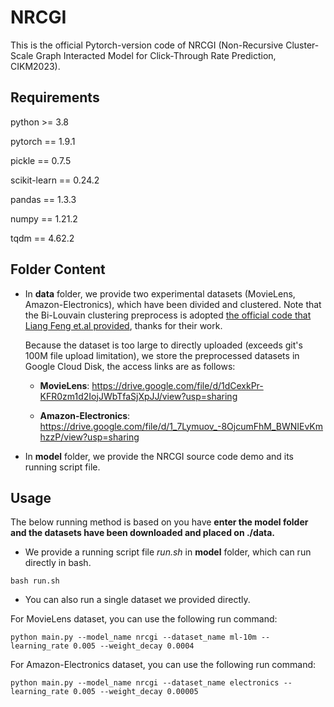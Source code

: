 # NRCGI
This is the official Pytorch-version code of NRCGI (Non-Recursive Cluster-Scale Graph Interacted Model for Click-Through Rate Prediction, CIKM2023).

## Requirements
python >= 3.8

pytorch == 1.9.1

pickle == 0.7.5

scikit-learn == 0.24.2

pandas == 1.3.3

numpy == 1.21.2

tqdm == 4.62.2

## Folder Content
* In **data** folder, we provide two experimental datasets (MovieLens, Amazon-Electronics), which have been divided and clustered. Note that the Bi-Louvain clustering preprocess is adopted [the official code that Liang Feng et.al provided](https://github.com/THUfl12/bipartite-louvain), thanks for their work.

  Because the dataset is too large to directly uploaded (exceeds git's 100M file upload limitation), we store the preprocessed datasets in Google Cloud Disk, the access links are as follows:

  - **MovieLens**: <https://drive.google.com/file/d/1dCexkPr-KFR0zm1d2IojJWbTfaSjXpJJ/view?usp=sharing>

  - **Amazon-Electronics**: <https://drive.google.com/file/d/1_7Lymuov_-8OjcumFhM_BWNIEvKmhzzP/view?usp=sharing>

* In **model** folder, we provide the NRCGI source code demo and its running script file.

## Usage
The below running method is based on you have **enter the model folder and the datasets have been downloaded and placed on ./data.**
* We provide a running script file *run.sh* in **model** folder, which can run directly in bash.
```
bash run.sh
```

* You can also run a single dataset we provided directly.

For MovieLens dataset, you can use the following run command:
```
python main.py --model_name nrcgi --dataset_name ml-10m --learning_rate 0.005 --weight_decay 0.0004
```

For Amazon-Electronics dataset, you can use the following run command:
```
python main.py --model_name nrcgi --dataset_name electronics --learning_rate 0.005 --weight_decay 0.00005
```
